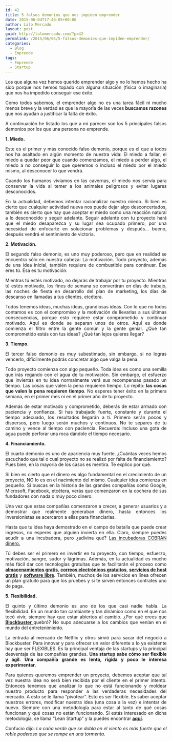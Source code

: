 ```yaml
---
id: 42
title: 5 falsos demonios que nos impiden emprender
date: 2015-06-04T17:48:05+00:00
author: Lalo Mercado
layout: post
guid: http://lalomercado.com/?p=42
permalink: /2015/06/04/5-falsos-demonios-que-impiden-emprender/
categories:
  - Blog
  - Emprende
tags:
  - Emprende
  - Startup
---
```

<p style="text-align: justify;">
  Los que alguna vez hemos querido emprender algo y no lo hemos hecho ha sido porque nos hemos topado con alguna situación (física o imaginaria) que nos ha impedido conseguir ese éxito.
</p>

<p style="text-align: justify;">
  Como todos sabemos, el emprender algo no es una tarea fácil ni mucho menos breve y la verdad es que la mayoría de las veces <strong>buscamos razones</strong> que nos ayudan a justificar la falta de éxito.
</p>

<p style="text-align: justify;">
  A continuación he listado los que a mi parecer son los 5 principales falsos demonios por los que una persona no emprende.
</p>

<p style="text-align: justify;">
  <strong>1. Miedo.</strong>
</p>

<p style="text-align: justify;">
  Este es el primer y más conocido falso demonio, porque es el que a todos nos ha asaltado en algún momento de nuestra vida: El miedo a fallar, el miedo a quedar peor que cuando comenzamos, el miedo a perder algo, el miedo a no conseguir lo que queremos o incluso el miedo por el miedo mismo, al desconocer lo que vendrá.
</p>

<p style="text-align: justify;">
  Cuando los humanos vivíamos en las cavernas, el miedo nos servía para conservar la vida al temer a los animales peligrosos y evitar lugares desconocidos.
</p>

<p style="text-align: justify;">
  En la actualidad, debemos intentar racionalizar nuestro miedo. Si bien es cierto que cualquier actividad nueva nos puede dejar algo desconcertados, también es cierto que hay que aceptar el miedo como una reacción natural a lo desconocido y seguir adelante. Seguir adelante con tu proyecto hará que el miedo desaparezca y su lugar sea ocupado primero, por una necesidad de enfocarte en solucionar problemas y después… bueno, después vendrá el sentimiento de victoria.
</p>

<p style="text-align: justify;">
  <strong>2. Motivación.</strong>
</p>

<p style="text-align: justify;">
  El segundo falso demonio, es uno muy poderoso, pero que en realidad se encuentra sólo en nuestra cabeza: La motivación. Todo proyecto, además de una idea inicial, también requiere de combustible para continuar. Ése eres tú. Esa es tu motivación.
</p>

<p style="text-align: justify;">
  Mientras tú estés motivado, no dejarás de trabajar por tu proyecto. Mientras tú estés motivado, los fines de semana se convertirán en días de trabajo, las noches de fiesta en desarrollo del plan de marketing, los días de descanso en llamadas a tus clientes, etcétera.
</p>

<p style="text-align: justify;">
  Todos tenemos ideas, muchas ideas, grandiosas ideas. Con lo que no todos contamos es con el compromiso y la motivación de llevarlas a sus últimas consecuencias, porque esto requiere estar comprometido y continuar motivado. Aquí es donde se separan unos de otros. Aquí es donde comienza el filtro entre la gente común y la gente genial. ¿Qué tan comprometido estás con tus ideas? ¿Qué tan lejos quieres llegar?
</p>

<p style="text-align: justify;">
  <strong> 3. Tiempo.</strong>
</p>

<p style="text-align: justify;">
  El tercer falso demonio es muy subestimado, sin embargo, si no logras vencerlo, difícilmente podrás concretar algo que valga la pena.
</p>

<p style="text-align: justify;">
  Todo proyecto comienza con algo pequeño. Toda idea es como una semilla que irás regando con el agua de tu motivación. Sin embargo, el esfuerzo que inviertas en tu idea normalmente verá sus recompensas pasado un tiempo. Las cosas que valen la pena requieren tiempo. Lo repito: <strong>las cosas que valen la pena requieren tiempo</strong>. No esperes tener éxito en la primera semana, en el primer mes ni en el primer año de tu proyecto.
</p>

<p style="text-align: justify;">
  Además de estar motivado y comprometido, deberás de estar armado con paciencia y confianza. Si has trabajado fuerte, constante y durante el tiempo adecuado, los resultados llegarán a ti. Primero serán pocos y dispersos, pero luego serán muchos y continuos. No te separes de tu camino y vence al tiempo con paciencia. Recuerda: Incluso una gota de agua puede perforar una roca dándole el tiempo necesario.
</p>

<p style="text-align: justify;">
  <strong> 4. Financiamiento.</strong>
</p>

<p style="text-align: justify;">
  El cuarto demonio es uno de apariencia muy fuerte. ¿Cuántas veces hemos escuchado que tal o cual proyecto no se realizó por falta de financiamiento? Pues bien, en la mayoría de los casos es mentira. Te explico por qué.
</p>

<p style="text-align: justify;">
  Si bien es cierto que el dinero es algo fundamental en el crecimiento de un proyecto, NO lo es en el nacimiento del mismo. Cualquier idea comienza en pequeño. Si buscas en la historia de las grandes compañías como Google, Microsoft, Facebook, etcétera, verás que comenzaron en la cochera de sus fundadores con nada o muy poco dinero.
</p>

<p style="text-align: justify;">
  Una vez que estas compañías comenzaron a crecer, a generar usuarios y a demostrar que realmente generaban dinero, hasta entonces los inversionistas se acercaron a ellas para financiarlas.
</p>

<p style="text-align: justify;">
  Hasta que tu idea haya demostrado en el campo de batalla que puede crear ingresos, no esperes que alguien invierta en ella. Claro, siempre puedes acudir a una incubadora, pero ¿adivina qué? <span style="text-decoration: underline;">Las incubadoras COBRAN dinero.</span>
</p>

<p style="text-align: justify;">
  Tú debes ser el primero en invertir en tu proyecto, con tiempo, esfuerzo, motivación, sangre, sudor y lágrimas. Además, en la actualidad es mucho más fácil dar con tecnologías gratuitas que te facilitarán el proceso como <strong><a href="http://www.dropbox.com" target="_blank">almacenamientos gratis</a></strong>, <strong><a href="http://mail.google.com/" target="_blank">correos electrónicos gratuitos</a></strong>, <strong><a href="http://www.awardspace.com/" target="_blank">servicios de host gratis</a></strong> y <strong><a href="http://www.osalt.com/" target="_blank">software libre</a></strong>. También, muchos de los servicios en línea ofrecen un plan gratuito para que los pruebes y si te sirven entonces contrates uno de paga.
</p>

<p style="text-align: justify;">
  <strong> 5. Flexibilidad.</strong>
</p>

<p style="text-align: justify;">
  El quinto y último demonio es uno de los que casi nadie habla. La flexibilidad. En un mundo tan cambiante y tan dinámico como en el que nos tocó vivir, siempre hay que estar abiertos al cambio. ¿Por qué crees que <strong><a href="http://es.wikipedia.org/wiki/Blockbuster_LLC" target="_blank">Blockbuster </a></strong>quebró? No supo adecuarse a los cambios que venían en el mundo del entretenimiento.
</p>

<p style="text-align: justify;">
  La entrada al mercado de Netflix y otros sirvió para sacar del negocio a Blockbuster. Para innovar y para ofrecer un valor diferente a lo ya existente hay que ser FLEXIBLES. Es la principal ventaja de las startups y la principal desventaja de las compañías grandes. <strong>Una startup sabe cómo ser flexible y ágil.</strong> <strong>Una compañía grande es lenta, rígida y poco le interesa experimentar.</strong>
</p>

<p style="text-align: justify;">
  Para quienes queremos emprender un proyecto, debemos aceptar que tal vez nuestra idea no será bien recibida por el cliente en el primer intento. Entonces tenemos que analizar lo que no está funcionando y moldear nuestro producto para responder a las verdaderas necesidades del mercado. A esto se le llama “pivotear”. Esto es ser flexible. Es saber aceptar nuestros errores, modificar nuestra idea (una cosa a la vez) e intentar de nuevo. Siempre con una metodología para estar al tanto de qué cosas funcionan y qué cosas no están funcionando. Si estás interesado en dicha metodología, se llama “Lean Startup” y la puedes encontrar <strong><a href="http://theleanstartup.com/principles" target="_blank">aquí</a></strong>.
</p>

<p style="text-align: justify;">
  Confucio dijo: <span id="result_box" lang="es"><em>La caña <span class="hps">verde</span> <span class="hps">que se dobla</span> <span class="hps">en el viento</span> <span class="hps">es más fuerte que</span> <span class="hps">el</span> <span class="hps">roble</span> <span class="hps">poderoso</span> <span class="hps">que se rompe</span> <span class="hps">en una tormenta</span></em>.</span>
</p>
